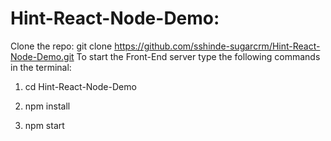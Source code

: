 # Hint-React-Node-Demo:

Clone the repo: git clone https://github.com/sshinde-sugarcrm/Hint-React-Node-Demo.git
To start the Front-End server type the following commands in the terminal:

1. cd Hint-React-Node-Demo

2. npm install
	
3. npm start
